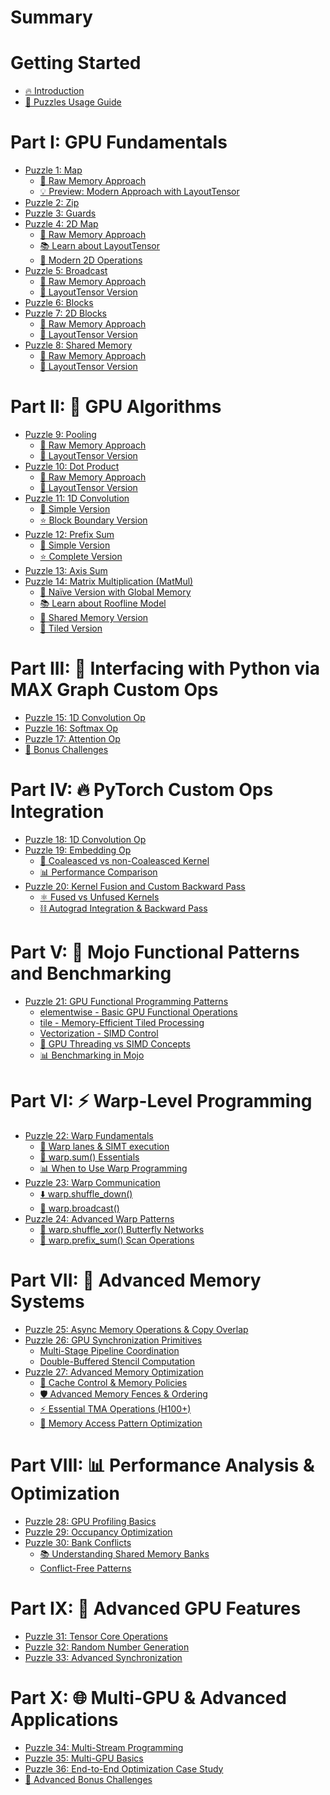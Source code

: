 # Summary

# Getting Started
- [🔥 Introduction](./introduction.md)
- [🧭 Puzzles Usage Guide](./howto.md)

# Part I: GPU Fundamentals
- [Puzzle 1: Map](./puzzle_01/puzzle_01.md)
  - [🔰 Raw Memory Approach](./puzzle_01/raw.md)
  - [💡 Preview: Modern Approach with LayoutTensor](./puzzle_01/layout_tensor_preview.md)
- [Puzzle 2: Zip](./puzzle_02/puzzle_02.md)
- [Puzzle 3: Guards](./puzzle_03/puzzle_03.md)
- [Puzzle 4: 2D Map](./puzzle_04/puzzle_04.md)
  - [🔰 Raw Memory Approach](./puzzle_04/raw.md)
  - [📚 Learn about LayoutTensor](./puzzle_04/introduction_layout_tensor.md)
  - [🚀 Modern 2D Operations](./puzzle_04/layout_tensor.md)
- [Puzzle 5: Broadcast](./puzzle_05/puzzle_05.md)
  - [🔰 Raw Memory Approach](./puzzle_05/raw.md)
  - [📐 LayoutTensor Version](./puzzle_05/layout_tensor.md)
- [Puzzle 6: Blocks](./puzzle_06/puzzle_06.md)
- [Puzzle 7: 2D Blocks](./puzzle_07/puzzle_07.md)
  - [🔰 Raw Memory Approach](./puzzle_07/raw.md)
  - [📐 LayoutTensor Version](./puzzle_07/layout_tensor.md)
- [Puzzle 8: Shared Memory](./puzzle_08/puzzle_08.md)
  - [🔰 Raw Memory Approach](./puzzle_08/raw.md)
  - [📐 LayoutTensor Version](./puzzle_08/layout_tensor.md)

# Part II: 🧮 GPU Algorithms
- [Puzzle 9: Pooling](./puzzle_09/puzzle_09.md)
  - [🔰 Raw Memory Approach](./puzzle_09/raw.md)
  - [📐 LayoutTensor Version](./puzzle_09/layout_tensor.md)
- [Puzzle 10: Dot Product](./puzzle_10/puzzle_10.md)
  - [🔰 Raw Memory Approach](./puzzle_10/raw.md)
  - [📐 LayoutTensor Version](./puzzle_10/layout_tensor.md)
- [Puzzle 11: 1D Convolution](./puzzle_11/puzzle_11.md)
  - [🔰 Simple Version](./puzzle_11/simple.md)
  - [⭐ Block Boundary Version](./puzzle_11/block_boundary.md)
- [Puzzle 12: Prefix Sum](./puzzle_12/puzzle_12.md)
  - [🔰 Simple Version](./puzzle_12/simple.md)
  - [⭐ Complete Version](./puzzle_12/complete.md)
- [Puzzle 13: Axis Sum](./puzzle_13/puzzle_13.md)
- [Puzzle 14: Matrix Multiplication (MatMul)](./puzzle_14/puzzle_14.md)
    - [🔰 Naïve Version with Global Memory](./puzzle_14/naïve.md)
    - [📚 Learn about Roofline Model](./puzzle_14/roofline.md)
    - [🤝 Shared Memory Version](./puzzle_14/shared_memory.md)
    - [📐 Tiled Version](./puzzle_14/tiled.md)

# Part III: 🐍 Interfacing with Python via MAX Graph Custom Ops
- [Puzzle 15: 1D Convolution Op](./puzzle_15/puzzle_15.md)
- [Puzzle 16: Softmax Op](./puzzle_16/puzzle_16.md)
- [Puzzle 17: Attention Op](./puzzle_17/puzzle_17.md)
- [🎯 Bonus Challenges](./bonuses/part3.md)

# Part IV: 🔥 PyTorch Custom Ops Integration
- [Puzzle 18: 1D Convolution Op](./puzzle_18/puzzle_18.md)
- [Puzzle 19: Embedding Op](./puzzle_19/puzzle_19.md)
  - [🔰 Coaleasced vs non-Coaleasced Kernel](./puzzle_19/simple_embedding_kernel.md)
  - [📊 Performance Comparison](./puzzle_19/performance.md)
- [Puzzle 20: Kernel Fusion and Custom Backward Pass](./puzzle_20/puzzle_20.md)
  - [⚛️ Fused vs Unfused Kernels](./puzzle_20/forward_pass.md)
  - [⛓️ Autograd Integration & Backward Pass](./puzzle_20/backward_pass.md)

# Part V: 🌊 Mojo Functional Patterns and Benchmarking
- [Puzzle 21: GPU Functional Programming Patterns](./puzzle_21/puzzle_21.md)
  - [elementwise - Basic GPU Functional Operations](./puzzle_21/elementwise.md)
  - [tile - Memory-Efficient Tiled Processing](./puzzle_21/tile.md)
  - [Vectorization - SIMD Control](./puzzle_21/vectorize.md)
  - [🧠 GPU Threading vs SIMD Concepts](./puzzle_21/gpu-thread-vs-simd.md)
  - [📊 Benchmarking in Mojo](./puzzle_21/benchmarking.md)

# Part VI: ⚡ Warp-Level Programming
- [Puzzle 22: Warp Fundamentals](./puzzle_22/puzzle_22.md)
  - [🧠 Warp lanes & SIMT execution](./puzzle_22/warp_simt.md)
  - [🔰 warp.sum() Essentials](./puzzle_22/warp_sum.md)
  - [📊 When to Use Warp Programming](./puzzle_22/warp_extra.md)
- [Puzzle 23: Warp Communication](./puzzle_23/puzzle_23.md)
  - [⬇️ warp.shuffle_down()](./puzzle_23/warp_shuffle_down.md)
  - [📢 warp.broadcast()](./puzzle_23/warp_broadcast.md)
- [Puzzle 24: Advanced Warp Patterns](./puzzle_24/puzzle_24.md)
  - [🦋 warp.shuffle_xor() Butterfly Networks](./puzzle_24/warp_shuffle_xor.md)
  - [🔢 warp.prefix_sum() Scan Operations](./puzzle_24/warp_prefix_sum.md)

# Part VII: 🧠 Advanced Memory Systems
- [Puzzle 25: Async Memory Operations & Copy Overlap](./puzzle_25/puzzle_25.md)
- [Puzzle 26: GPU Synchronization Primitives](./puzzle_26/puzzle_26.md)
  - [Multi-Stage Pipeline Coordination](./puzzle_26/barrier.md)
  - [Double-Buffered Stencil Computation](./puzzle_26/memory_barrier.md)
- [Puzzle 27: Advanced Memory Optimization]()
  - [💾 Cache Control & Memory Policies]()
  - [🛡️ Advanced Memory Fences & Ordering]()
  - [⚡ Essential TMA Operations (H100+)]()
  - [🔬 Memory Access Pattern Optimization]()

# Part VIII: 📊 Performance Analysis & Optimization
- [Puzzle 28: GPU Profiling Basics]()
- [Puzzle 29: Occupancy Optimization]()
- [Puzzle 30: Bank Conflicts]()
  - [📚 Understanding Shared Memory Banks]()
  - [Conflict-Free Patterns]()

# Part IX: 🚀 Advanced GPU Features
- [Puzzle 31: Tensor Core Operations]()
- [Puzzle 32: Random Number Generation]()
- [Puzzle 33: Advanced Synchronization]()

# Part X: 🌐 Multi-GPU & Advanced Applications
- [Puzzle 34: Multi-Stream Programming]()
- [Puzzle 35: Multi-GPU Basics]()
- [Puzzle 36: End-to-End Optimization Case Study]()
- [🎯 Advanced Bonus Challenges]()
